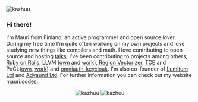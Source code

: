 <p align="left"> <img src="https://komarev.com/ghpvc/?username=kazhuu" alt="kazhuu" /> </p>

### Hi there!

I'm Mauri from Finland, an active programmer and open source lover. During my free time I'm quite often working on my own projects and love studying new things like compilers and math. I love contributing to open source and hosting [talks](https://github.com/Kazhuu/talks). I've been contributing to projects among others, [Ruby on Rails](https://github.com/rails/rails/commits/main?author=Kazhuu), LLVM ([own](https://github.com/llvm/llvm-project/commits/main?author=mauri_mustonen@hotmail.com) and [work](https://github.com/llvm/llvm-project/commits/main?author=mauri.mustonen@tuni.fi)), [Region Vectorizer](https://github.com/cdl-saarland/rv/commits/master?author=mauri.mustonen@tuni.fi), [TCE](https://github.com/cpc/tce/commits/master?author=mauri.mustonen@tuni.fi) and PoCL([own](https://github.com/pocl/pocl/commits/master?author=mauri_mustonen@hotmail.com), [work](https://github.com/pocl/pocl/commits/master?author=mauri.mustonen@tuni.fi)) and [omniauth-keycloak](https://github.com/ccrockett/omniauth-keycloak/commits/master?author=mauri_mustonen@hotmail.com). I'm also co-founder of [Lumitum Ltd](https://www.lumitum.com) and [Advaund Ltd](https://www.advaun.com/). For further information you can check out my website [mauri.codes](https://www.mauri.codes/).

<p align="center">
  <img src="https://github-readme-stats.vercel.app/api?username=kazhuu&show_icons=true&hide_title=true&theme=transparent&hide_border=true&line_height=21" alt="kazhuu" />
  <img src="https://github-readme-stats.vercel.app/api/top-langs/?username=kazhuu&theme=transparent&hide_border=true&hide_title=true&layout=compact&hide=llvm,tex,html" alt="kazhuu" />
</p>

